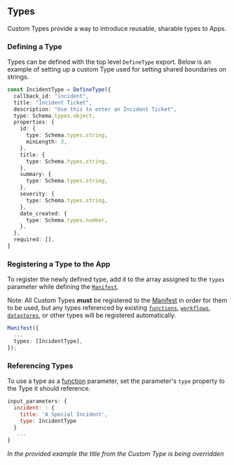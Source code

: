 ## Types

Custom Types provide a way to introduce reusable, sharable types to Apps.

### Defining a Type

Types can be defined with the top level `DefineType` export. Below is an example
of setting up a custom Type used for setting shared boundaries on strings.

```ts
const IncidentType = DefineType({
  callback_id: "incident",
  title: "Incident Ticket",
  description: "Use this to enter an Incident Ticket",
  type: Schema.types.object,
  properties: {
    id: {
      type: Schema.types.string,
      minLength: 3,
    },
    title: {
      type: Schema.types.string,
    },
    summary: {
      type: Schema.types.string,
    },
    severity: {
      type: Schema.types.string,
    },
    date_created: {
      type: Schema.types.number,
    },
  },
  required: [],
}
```

### Registering a Type to the App

To register the newly defined type, add it to the array assigned to the `types`
parameter while defining the [`Manifest`][manifest].

Note: All Custom Types **must** be registered to the [Manifest][manifest] in
order for them to be used, but any types referenced by existing
[`functions`][functions], [`workflows`][workflows], [`datastores`][datastores], or other types will be
registered automatically.

```ts
Manifest({
  ...
  types: [IncidentType],
});
```

### Referencing Types

To use a type as a [function][functions] parameter, set the parameter's `type`
property to the Type it should reference.

```js
input_parameters: {
  incident: : {
    title: 'A Special Incident',
    type: IncidentType
  }
   ...
}
```

_In the provided example the title from the Custom Type is being overridden_

[functions]: ./functions.md
[manifest]: ./manifest.md
[datastores]: ./datastores.md
[workflows]: ./workflows.md
